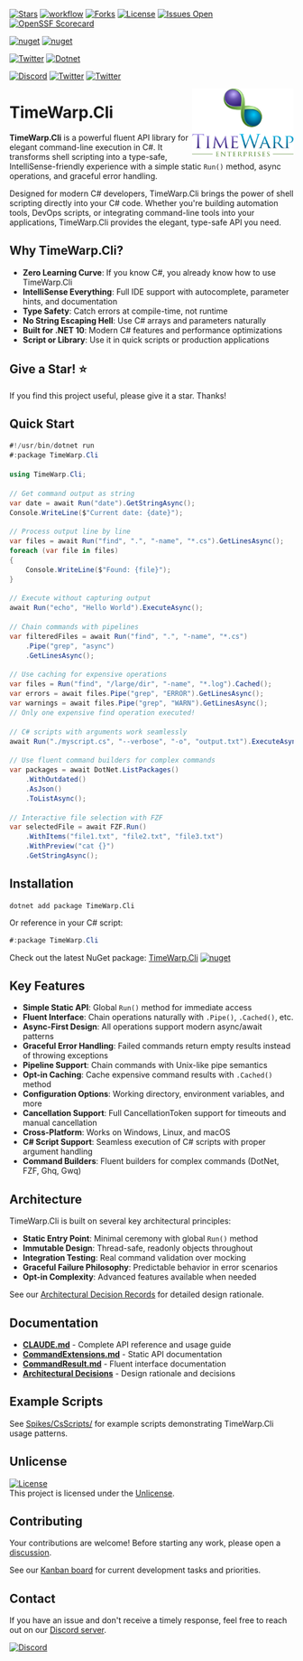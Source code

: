 [![Stars](https://img.shields.io/github/stars/TimeWarpEngineering/timewarp-cli?logo=github)](https://github.com/TimeWarpEngineering/timewarp-cli)
[![workflow](https://github.com/TimeWarpEngineering/timewarp-cli/actions/workflows/release-build.yml/badge.svg)](https://github.com/TimeWarpEngineering/timewarp-cli/actions)
[![Forks](https://img.shields.io/github/forks/TimeWarpEngineering/timewarp-cli)](https://github.com/TimeWarpEngineering/timewarp-cli)
[![License](https://img.shields.io/github/license/TimeWarpEngineering/timewarp-cli.svg?style=flat-square&logo=github)](https://github.com/TimeWarpEngineering/timewarp-cli/issues)
[![Issues Open](https://img.shields.io/github/issues/TimeWarpEngineering/timewarp-cli.svg?logo=github)](https://github.com/TimeWarpEngineering/timewarp-cli/issues)
[![OpenSSF Scorecard](https://api.scorecard.dev/projects/github.com/TimeWarpEngineering/timewarp-cli/badge)](https://scorecard.dev/viewer/?uri=github.com/TimeWarpEngineering/timewarp-cli)

[![nuget](https://img.shields.io/nuget/v/TimeWarp.Cli?logo=nuget)](https://www.nuget.org/packages/TimeWarp.Cli/)
[![nuget](https://img.shields.io/nuget/dt/TimeWarp.Cli?logo=nuget)](https://www.nuget.org/packages/TimeWarp.Cli/)

[![Twitter](https://img.shields.io/twitter/url?style=social&url=https%3A%2F%2Fgithub.com%2FTimeWarpEngineering%2Ftimewarp-cli)](https://twitter.com/intent/tweet?url=https://github.com/TimeWarpEngineering/timewarp-cli)
[![Dotnet](https://img.shields.io/badge/dotnet-10.0-blue)](https://dotnet.microsoft.com)

[![Discord](https://img.shields.io/discord/715274085940199487?logo=discord)](https://discord.gg/7F4bS2T)
[![Twitter](https://img.shields.io/twitter/follow/StevenTCramer.svg)](https://twitter.com/intent/follow?screen_name=StevenTCramer)
[![Twitter](https://img.shields.io/twitter/follow/TheFreezeTeam1.svg)](https://twitter.com/intent/follow?screen_name=TheFreezeTeam1)

<img src="https://raw.githubusercontent.com/TimeWarpEngineering/timewarpengineering.github.io/refs/heads/master/images/LogoNoMarginNoShadow.svg" alt="logo" height="120" style="float: right" />

# TimeWarp.Cli

**TimeWarp.Cli** is a powerful fluent API library for elegant command-line execution in C#. It transforms shell scripting into a type-safe, IntelliSense-friendly experience with a simple static `Run()` method, async operations, and graceful error handling.

Designed for modern C# developers, TimeWarp.Cli brings the power of shell scripting directly into your C# code. Whether you're building automation tools, DevOps scripts, or integrating command-line tools into your applications, TimeWarp.Cli provides the elegant, type-safe API you need.

## Why TimeWarp.Cli?

- **Zero Learning Curve**: If you know C#, you already know how to use TimeWarp.Cli
- **IntelliSense Everything**: Full IDE support with autocomplete, parameter hints, and documentation
- **Type Safety**: Catch errors at compile-time, not runtime
- **No String Escaping Hell**: Use C# arrays and parameters naturally
- **Built for .NET 10**: Modern C# features and performance optimizations
- **Script or Library**: Use it in quick scripts or production applications

## Give a Star! :star:

If you find this project useful, please give it a star. Thanks!

## Quick Start

```csharp
#!/usr/bin/dotnet run
#:package TimeWarp.Cli

using TimeWarp.Cli;

// Get command output as string
var date = await Run("date").GetStringAsync();
Console.WriteLine($"Current date: {date}");

// Process output line by line
var files = await Run("find", ".", "-name", "*.cs").GetLinesAsync();
foreach (var file in files)
{
    Console.WriteLine($"Found: {file}");
}

// Execute without capturing output
await Run("echo", "Hello World").ExecuteAsync();

// Chain commands with pipelines
var filteredFiles = await Run("find", ".", "-name", "*.cs")
    .Pipe("grep", "async")
    .GetLinesAsync();

// Use caching for expensive operations
var files = Run("find", "/large/dir", "-name", "*.log").Cached();
var errors = await files.Pipe("grep", "ERROR").GetLinesAsync();
var warnings = await files.Pipe("grep", "WARN").GetLinesAsync();
// Only one expensive find operation executed!

// C# scripts with arguments work seamlessly
await Run("./myscript.cs", "--verbose", "-o", "output.txt").ExecuteAsync();

// Use fluent command builders for complex commands
var packages = await DotNet.ListPackages()
    .WithOutdated()
    .AsJson()
    .ToListAsync();

// Interactive file selection with FZF
var selectedFile = await FZF.Run()
    .WithItems("file1.txt", "file2.txt", "file3.txt")
    .WithPreview("cat {}")
    .GetStringAsync();
```

## Installation

```console
dotnet add package TimeWarp.Cli
```

Or reference in your C# script:
```csharp
#:package TimeWarp.Cli
```

Check out the latest NuGet package: [TimeWarp.Cli](https://www.nuget.org/packages/TimeWarp.Cli/) [![nuget](https://img.shields.io/nuget/v/TimeWarp.Cli?logo=nuget)](https://www.nuget.org/packages/TimeWarp.Cli/)

## Key Features

- **Simple Static API**: Global `Run()` method for immediate access
- **Fluent Interface**: Chain operations naturally with `.Pipe()`, `.Cached()`, etc.
- **Async-First Design**: All operations support modern async/await patterns
- **Graceful Error Handling**: Failed commands return empty results instead of throwing exceptions
- **Pipeline Support**: Chain commands with Unix-like pipe semantics
- **Opt-in Caching**: Cache expensive command results with `.Cached()` method
- **Configuration Options**: Working directory, environment variables, and more
- **Cancellation Support**: Full CancellationToken support for timeouts and manual cancellation
- **Cross-Platform**: Works on Windows, Linux, and macOS
- **C# Script Support**: Seamless execution of C# scripts with proper argument handling
- **Command Builders**: Fluent builders for complex commands (DotNet, FZF, Ghq, Gwq)

## Architecture

TimeWarp.Cli is built on several key architectural principles:

- **Static Entry Point**: Minimal ceremony with global `Run()` method
- **Immutable Design**: Thread-safe, readonly objects throughout
- **Integration Testing**: Real command validation over mocking
- **Graceful Failure Philosophy**: Predictable behavior in error scenarios
- **Opt-in Complexity**: Advanced features available when needed

See our [Architectural Decision Records](Documentation/Conceptual/ArchitecturalDecisionRecords/Overview.md) for detailed design rationale.

## Documentation

- **[CLAUDE.md](CLAUDE.md)** - Complete API reference and usage guide
- **[CommandExtensions.md](Source/TimeWarp.Cli/CommandExtensions.md)** - Static API documentation
- **[CommandResult.md](Source/TimeWarp.Cli/CommandResult.md)** - Fluent interface documentation
- **[Architectural Decisions](Documentation/Conceptual/ArchitecturalDecisionRecords/Overview.md)** - Design rationale and decisions

## Example Scripts

See [Spikes/CsScripts/](Spikes/CsScripts/) for example scripts demonstrating TimeWarp.Cli usage patterns.

## Unlicense

[![License](https://img.shields.io/github/license/TimeWarpEngineering/timewarp-cli.svg?style=flat-square&logo=github)](https://unlicense.org)  
This project is licensed under the [Unlicense](https://unlicense.org).

## Contributing

Your contributions are welcome! Before starting any work, please open a [discussion](https://github.com/TimeWarpEngineering/timewarp-cli/discussions).

See our [Kanban board](Kanban/Overview.md) for current development tasks and priorities.

## Contact

If you have an issue and don't receive a timely response, feel free to reach out on our [Discord server](https://discord.gg/A55JARGKKP).

[![Discord](https://img.shields.io/discord/715274085940199487?logo=discord)](https://discord.gg/7F4bS2T)